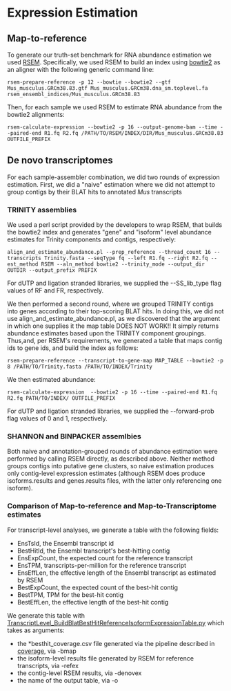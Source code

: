# Expression Estimation

## Map-to-reference

To generate our truth-set benchmark for RNA abundance estimation we used [RSEM](https://deweylab.github.io/RSEM/). Specifically, we used RSEM to build an index using [bowtie2](http://bowtie-bio.sourceforge.net/bowtie2/index.shtml) as an aligner with the following generic command line:  

    rsem-prepare-reference -p 12 --bowtie --bowtie2 --gtf Mus_musculus.GRCm38.83.gtf Mus_musculus.GRCm38.dna_sm.toplevel.fa rsem_ensembl_indices/Mus_musculus.GRCm38.83

Then, for each sample we used RSEM to estimate RNA abundance from the bowtie2 alignments:

    rsem-calculate-expression --bowtie2 -p 16 --output-genome-bam --time --paired-end R1.fq R2.fq /PATH/TO/RSEM/INDEX/DIR/Mus_musculus.GRCm38.83 OUTFILE_PREFIX

## De novo transcriptomes

For each sample-assembler combination, we did two rounds of expression estimation. First, we did a "naive" estimation where we did not attempt to group contigs by their BLAT hits to annotated *Mus* transcripts

### TRINITY assemblies

We used a perl script provided by the developers to wrap RSEM, that builds the bowtie2 index and generates "gene" and "isoform" level abundance estimates for Trinity components and contigs, respectively:  

    align_and_estimate_abundance.pl --prep_reference --thread_count 16 --transcripts Trinity.fasta --seqType fq --left R1.fq --right R2.fq --est_method RSEM --aln_method bowtie2 --trinity_mode --output_dir OUTDIR --output_prefix PREFIX


For dUTP and ligation stranded libraries, we supplied the --SS_lib_type flag values of RF and FR, respectively. 

We then performed a second round, where we grouped TRINITY contigs into genes according to their top-scoring BLAT hits. In doing this, we did not use align_and_estimate_abundance.pl, as we discovered that the argument in which one supplies it the map table DOES NOT WORK!! It simply returns abundance estimates based upon the TRINITY component groupings. Thus,and, per RSEM's requirements, we generated a table that maps contig ids to gene ids, and build the index as follows:

    rsem-prepare-reference --transcript-to-gene-map MAP_TABLE --bowtie2 -p 8 /PATH/TO/Trinity.fasta /PATH/TO/INDEX/Trinity

We then estimated abundance:

    rsem-calculate-expression  --bowtie2 -p 16 --time --paired-end R1.fq R2.fq PATH/TO/INDEX/ OUTFILE_PREFIX

For dUTP and ligation stranded libraries, we supplied the --forward-prob flag values of 0 and 1, respectively.

### SHANNON and BINPACKER assemlbies

Both naive and annotation-grouped rounds of abundance estimation were performed by calling RSEM directly, as described above. Neither method groups contigs into putative gene clusters, so naive estimation produces only contig-level expression estimates (although RSEM does produce isoforms.results and genes.results files, with the latter only referencing one isoform).

### Comparison of Map-to-reference and Map-to-Transcriptome estimates

For transcript-level analyses, we generate a table with the following fields:  

* EnsTsId, the Ensembl transcript id
* BestHitId, the Ensembl transcript's best-hitting contig
* EnsExpCount, the expected count for the reference transcript
* EnsTPM, transcripts-per-million for the reference transcript
* EnsEffLen, the effective length of the Ensembl transcript as estimated by RSEM
* BestExpCount, the expected count of the best-hit contig
* BestTPM, TPM for the best-hit contig
* BestEffLen, the effective length of the best-hit contig

We generate this table with [TranscriptLevel_BuildBlatBestHitReferenceIsoformExpressionTable.py](https://github.com/harvardinformatics/TranscriptomeAssemblyEvaluation/blob/master/expression-estimation/TranscriptLevel_BuildBlatBestHitReferenceIsoformExpressionTable.py) which takes as arguments:

* the \*besthit_coverage.csv file generated via the pipeline described in [coverage](https://github.com/harvardinformatics/TranscriptomeAssemblyEvaluation/tree/master/coverage), via -bmap
* the isoform-level results file generated by RSEM for reference transcripts, via -refex
* the contig-level RSEM results, via -denovex
* the name of the output table, via -o
